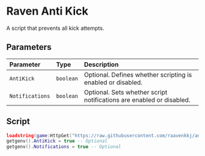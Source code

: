 # Raven Anti Kick

A script that prevents all kick attempts.


## Parameters

| Parameter   | Type       | Description                          |
| :---------- | :--------- | :---------------------------------- |
| `AntiKick` | `boolean` | Optional. Defines whether scripting is enabled or disabled. |
| `Notifications` | `boolean` | Optional. Sets whether script notifications are enabled or disabled. |

## Script
```lua
loadstring(game:HttpGet("https://raw.githubusercontent.com/raavenkkj/anti-kick/main/anti-kick.lua"))()
getgenv().AntiKick = true -- Optional
getgenv().Notifications = true -- Optional
```
